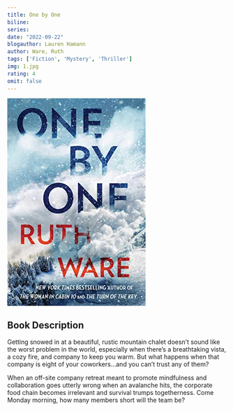 ```yaml
---
title: One by One
biline:
series: 
date: "2022-09-22"
blogauthor: Lauren Hamann
author: Ware, Ruth
tags: ['Fiction', 'Mystery', 'Thriller']
img: 1.jpg
rating: 4
omit: false
---
```


![Book Cover](1.jpg)

## Book Description

Getting snowed in at a beautiful, rustic mountain chalet doesn’t sound like the worst problem in the world, especially when there’s a breathtaking vista, a cozy fire, and company to keep you warm. But what happens when that company is eight of your coworkers…and you can’t trust any of them?

When an off-site company retreat meant to promote mindfulness and collaboration goes utterly wrong when an avalanche hits, the corporate food chain becomes irrelevant and survival trumps togetherness. Come Monday morning, how many members short will the team be?